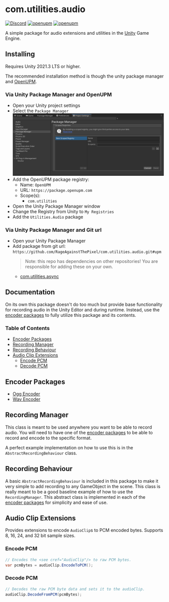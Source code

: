 # com.utilities.audio

[![Discord](https://img.shields.io/discord/855294214065487932.svg?label=&logo=discord&logoColor=ffffff&color=7389D8&labelColor=6A7EC2)](https://discord.gg/xQgMW9ufN4) [![openupm](https://img.shields.io/npm/v/com.utilities.audio?label=openupm&registry_uri=https://package.openupm.com)](https://openupm.com/packages/com.utilities.audio/) [![openupm](https://img.shields.io/badge/dynamic/json?color=brightgreen&label=downloads&query=%24.downloads&suffix=%2Fmonth&url=https%3A%2F%2Fpackage.openupm.com%2Fdownloads%2Fpoint%2Flast-month%2Fcom.utilities.audio)](https://openupm.com/packages/com.utilities.audio/)

A simple package for audio extensions and utilities in the [Unity](https://unity.com/) Game Engine.

## Installing

Requires Unity 2021.3 LTS or higher.

The recommended installation method is though the unity package manager and [OpenUPM](https://openupm.com/packages/com.utilities.audio).

### Via Unity Package Manager and OpenUPM

- Open your Unity project settings
- Select the `Package Manager`
![scoped-registries](images/package-manager-scopes.png)
- Add the OpenUPM package registry:
  - Name: `OpenUPM`
  - URL: `https://package.openupm.com`
  - Scope(s):
    - `com.utilities`
- Open the Unity Package Manager window
- Change the Registry from Unity to `My Registries`
- Add the `Utilities.Audio` package

### Via Unity Package Manager and Git url

- Open your Unity Package Manager
- Add package from git url: `https://github.com/RageAgainstThePixel/com.utilities.audio.git#upm`
  > Note: this repo has dependencies on other repositories! You are responsible for adding these on your own.
  - [com.utilities.async](https://github.com/RageAgainstThePixel/com.utilities.async)

## Documentation

On its own this package doesn't do too much but provide base functionality for recording audio in the Unity Editor and during runtime. Instead, use the [encoder packages](#encoder-packages) to fully utilize this package and its contents.

### Table of Contents

- [Encoder Packages](#encoder-packages)
- [Recording Manager](#recording-manager)
- [Recording Behaviour](#recording-behaviour)
- [Audio Clip Extensions](#audio-clip-extensions)
  - [Encode PCM](#encode-pcm)
  - [Decode PCM](#decode-pcm)

## Encoder Packages

- [Ogg Encoder](https://github.com/RageAgainstThePixel/com.utilities.encoder.ogg)
- [Wav Encoder](https://github.com/RageAgainstThePixel/com.utilities.encoder.wav)

## Recording Manager

This class is meant to be used anywhere you want to be able to record audio. You will need to have one of the [encoder packages](#encoder-packages) to be able to record and encode to the specific format.

A perfect example implementation on how to use this is in the `AbstractRecordingBehaviour` class.

## Recording Behaviour

A basic `AbstractRecordingBehaviour` is included in this package to make it very simple to add recording to any GameObject in the scene. This class is really meant to be a good baseline example of how to use the `RecordingManager`. This abstract class is implemented in each of the [encoder packages](#encoder-packages) for simplicity and ease of use.

## Audio Clip Extensions

Provides extensions to encode `AudioClip`s to PCM encoded bytes.
Supports 8, 16, 24, and 32 bit sample sizes.

### Encode PCM

```csharp
// Encodes the <see cref="AudioClip"/> to raw PCM bytes.
var pcmBytes = audioClip.EncodeToPCM();
```

### Decode PCM

```csharp
// Decodes the raw PCM byte data and sets it to the audioClip.
audioClip.DecodeFromPCM(pcmBytes);
```
